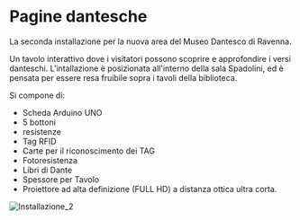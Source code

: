# Pagine dantesche
La seconda installazione per la nuova area del Museo Dantesco di Ravenna.

Un tavolo interattivo dove i visitatori possono scoprire e approfondire i versi danteschi.
L'intallazione è posizionata all'interno della sala Spadolini, ed è pensata per essere resa fruibile sopra i tavoli della biblioteca.

Si compone di:
- Scheda Arduino UNO
- 5 bottoni
- resistenze
- Tag RFID
- Carte per il riconoscimento dei TAG
- Fotoresistenza
- Libri di Dante 
- Spessore per Tavolo
- Proiettore ad alta definizione (FULL HD) a distanza ottica ultra corta.

![Installazione_2](https://scontent-mxp1-1.xx.fbcdn.net/v/t1.0-9/165039239_5572641369442864_4972952308684276881_o.jpg?_nc_cat=105&ccb=1-3&_nc_sid=730e14&_nc_ohc=lrn0gH9A0w0AX9SeRku&_nc_ht=scontent-mxp1-1.xx&oh=0583ab36aa1f4a077e252dc361e73c2d&oe=6086AAB3)


